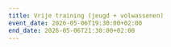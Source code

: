 ```yaml
---
title: Vrije training (jeugd + volwassenen)
event_date: 2026-05-06T19:30:00+02:00
end_date: 2026-05-06T21:30:00+02:00
---
```

